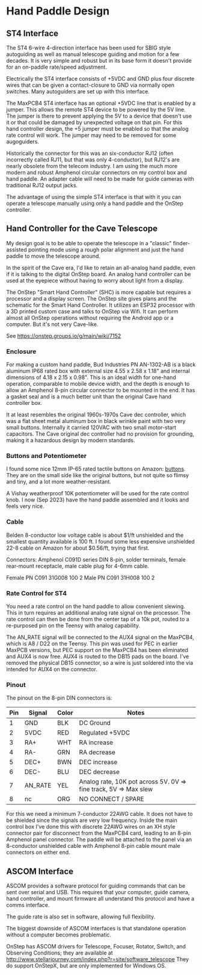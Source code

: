 # Hand Paddle Design

## ST4 Interface

The ST4 6-wire 4-direction interface has been used for SBIG style autoguiding as well as manual
telescope guiding and motion for a few decades.  It is very simple and robust but in its base form
it doesn't provide for an on-paddle rate/speed adjustment.  

Electrically the ST4 interface consists of +5VDC and GND plus four
discrete wires that can be given a contact-closure to GND via normally open switches.
Many autoguiders are set up with this interface.

The MaxPCB4 ST4 interface has an optional +5VDC line that is enabled by a jumper.  This allows
the remote ST4 device to be powered by the 5V line.  The jumper is there to prevent applying
the 5V to a device that doesn't use it or that could be damaged
by unexpected voltage on that pin.  For this hand controller design, the +5 jumper must be
enabled so that the analog rate control will work.  The jumper may need to be removed for
some augoguiders.

Historically the connector for this was an six-conductor RJ12 (often incorrectly called RJ11, but
that was only 4-conductor), but RJ12's are nearly
obsolete from the telecom industry.  I am using the much more modern and robust Amphenol
circular connectors on my control box and hand paddle.  An adapter cable will need
to be made for guide cameras with traditional RJ12 output jacks.

The advantage of using the simple ST4 interface is that with it you can operate a telescope manually
using only a hand paddle and the OnStep controller.

## Hand Controller for the Cave Telescope

My design goal is to be able to operate the telescope in a
"classic" finder-assisted pointing mode using a rough polar alignment and just the hand paddle 
to move the telescope around.

In the spirit of the Cave era, I'd like to retain an all-analog hand paddle, even if it is talking
to the digital OnStep board.   An analog hand controller can be used at the eyepiece
without having to worry about light from a display.

The OnStep "Smart Hand Controller" (SHC) is more capable but requires
a processor and a display screen.  The OnStep site gives plans and the schematic for the Smart
Hand Controller.  It utilizes an ESP32
processor with a 3D printed custom case and talks to OnStep via Wifi.  It can perform almost all OnStep
operations without requiring the Android app or a computer.  But it's not very Cave-like.

See https://onstep.groups.io/g/main/wiki/7152

### Enclosure

For making a custom hand paddle, Bud Industries PN AN-1302-AB is a black aluminum IP68 rated
box with external size 4.55 x 2.58 x 1.18" and internal dimensions of 4.18 x 2.15 x 0.98".
This is an ideal width for one-hand operation, comparable to mobile device width, and the
depth is enough to allow an Amphenol 8-pin circular connector to be mounted in the end.
It has a gasket seal and is a much better unit than the original Cave hand controller box.

It at least resembles the original 1960s-1970s Cave dec controller, which was a flat sheet
metal aluminum box in black wrinkle paint with two very small buttons.  Internally it
carried 120VAC with two small motor-start capacitors.  The Cave original dec controller had no
provision for grounding, making it a hazardous design by modern standards.

### Buttons and Potentiometer

I found some nice 12mm IP-65 rated tactile buttons on Amazon: [buttons]().  They are on the small side like the
original buttons, but not quite so flimsy and tiny, and a lot more weather-resistant.

A Vishay weatherproof 10K potentiometer will be used for the rate control knob.  I now (Sep 2023)
have the hand paddle assembled and it looks and feels very nice.

### Cable

Belden 8-conductor low voltage cable is about $1/ft unshielded and the smallest quantity available is 100 ft.
I found some less expensive unshielded 22-8 cable on Amazon for about $0.56/ft, trying that first.

Connectors: Amphenol C091D series DIN 8-pin, solder terminals, female rear-mount receptacle, male cable plug
for 4-6mm cable.

Female PN  C091 31G008 100 2
Male PN    C091 31H008 100 2

### Rate Control for ST4

You need a rate control on the hand paddle to allow convenient slewing.
This in turn requires an additional analog rate signal on the processor.
The rate control can then be done from the center tap of a 10k pot, routed
to a re-purposed pin on the Teensy with analog capability.

The AN_RATE signal will be connected to the AUX4 signal on the MaxPCB4, which is A8 / D22 on the Teensy.
This pin was used for PEC in earlier MaxPCB versions, but PEC support on the MaxPCB4 has been
eliminated and AUX4 is now free.
AUX4 is routed to the DB15 pads on the board.  I've removed the physical DB15 connector, so
a wire is just soldered into the via intended for AUX4 on the connector.

###  Pinout

The pinout on the 8-pin DIN connectors is:

| Pin  | Signal   | Color   | Notes
| ---  | ---      | ---     | ---
|  1   | GND      | BLK     | DC Ground
|  2   | 5VDC     | RED     | Regulated +5VDC
|  3   | RA+      | WHT     | RA increase 
|  4   | RA-      | GRN     | RA decrease 
|  5   | DEC+     | BWN     | DEC increase
|  6   | DEC-     | BLU     | DEC decrease
|  7   | AN_RATE  | YEL     | Analog rate, 10K pot across 5V.  0V => fine track, 5V => Max slew
|  8   | nc       | ORG     | NO CONNECT / SPARE

For this we need a minimum 7-conductor 22AWG cable.  It does not have to be shielded since the
signals are very low frequency.  Inside the main control box I've done this with discrete
22AWG wires on an XH style connector pair for disconnect from the MaxPCB4 card, leading to an 8-pin
Amphenol panel connector.  The paddle will be attached to the panel via an 8-conductor unshielded
cable with Amphenol 8-pin cable mount male connectors on either end.

## ASCOM Interface

ASCOM provides a software protocol for guiding commands that can be sent over serial and USB.
This requires that your computer, guide camera, hand controller, and mount firmware all understand
this protocol and have a comms interface.

The guide rate is also set in software, allowing full flexibility.

The biggest downside of ASCOM interfaces is that standalone operation without a computer becomes problematic.

OnStep has ASCOM drivers for Telescope, Focuser, Rotator, Switch, and Observing Conditions;
they are available at http://www.stellarjourney.com/index.php?r=site/software_telescope
They do support OnStepX, but are only implemented for Windows OS.
